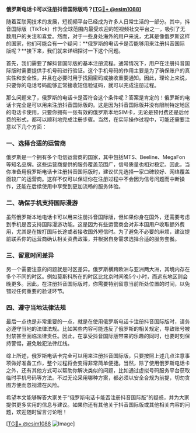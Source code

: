 **俄罗斯电话卡可以注册抖音国际版吗？[[TG💪+ @esim1088](https://t.me/s/esim1088)]**

随着互联网技术的发展，短视频平台已经成为许多人日常生活的一部分。其中，抖音国际版（TikTok）作为全球范围内最受欢迎的短视频社交平台之一，吸引了无数用户的关注和喜爱。然而，对于一些身处海外的用户来说，尤其是像俄罗斯这样的国家，他们可能会有一个疑问：**俄罗斯的电话卡是否能够用来注册抖音国际版呢？**接下来，我们就来详细探讨一下这个问题。

首先，我们需要了解抖音国际版的基本注册流程。通常情况下，用户在注册抖音国际版时需要提供手机号码进行验证。这个手机号码的作用主要是为了确保账户的真实性和安全性，并且在必要时用于找回密码或接收重要通知。因此，理论上来说，只要你的电话号码能够正常接收短信验证码，就可以完成注册过程。

那么问题来了，俄罗斯的电话卡是否符合这个条件呢？答案是肯定的！俄罗斯的电话卡完全是可以用来注册抖音国际版的。这是因为抖音国际版并没有限制特定地区的电话卡使用，只要你拥有一张有效的俄罗斯本地SIM卡，无论是预付费还是后付费的形式，都可以顺利地完成注册步骤。当然，在实际操作过程中，可能还需要注意以下几个方面：

### 一、选择合适的运营商

俄罗斯是一个拥有多个电信运营商的国家，其中包括MTS、Beeline、MegaFon等知名品牌。这些运营商提供的服务覆盖范围广，信号质量也相对稳定。因此，当你准备用俄罗斯电话卡注册抖音国际版时，建议优先选择一家口碑较好、网络覆盖面较广的运营商。这样不仅可以保证你在注册过程中不会因为信号问题而中断操作，还能在后续使用中享受到更加流畅的服务体验。

### 二、确保手机支持国际漫游

虽然俄罗斯本地电话卡可以用来注册抖音国际版，但如果你身在国外，还需要考虑到手机是否支持国际漫游功能。这是因为有些运营商会对非本国用户收取额外费用，尤其是在拨打国际长途或者接收国外短信时。为了避免不必要的麻烦，建议提前联系你的运营商确认相关资费政策，并根据自身需求选择合适的服务套餐。

### 三、留意时间差异

另一个需要注意的问题就是时区差异。俄罗斯横跨欧洲与亚洲两大洲，其境内存在多个不同的时区。例如莫斯科所在的时区比北京时间晚5个小时，而远东地区则会晚更多。因此，在注册抖音国际版时，你需要特别留意当前所处位置的时间，以免错过任何重要的验证环节。

### 四、遵守当地法律法规

最后一点也是非常重要的一点，就是在使用俄罗斯电话卡注册抖音国际版时，请务必遵守当地的法律法规。比如某些内容可能违反了俄罗斯的相关规定，导致账号被封禁甚至面临法律责任。因此，在享受抖音国际版带来的乐趣的同时，也要时刻保持警惕，避免触犯法律红线。

综上所述，俄罗斯电话卡完全可以用来注册抖音国际版，只要按照上述几点注意事项做好准备工作，整个过程将会变得非常简单便捷。当然，除了使用俄罗斯电话卡之外，还有其他方式可以帮助你解决类似的问题，比如通过虚拟号码服务平台获取临时手机号码等方法。不过无论采用哪种方案，都必须以安全合规为前提，切勿贪图方便而忽视潜在风险。

希望本文能够解答大家关于“俄罗斯电话卡能否注册抖音国际版”的疑惑，并为大家提供更多实用的信息与建议。如果你还有其他关于抖音国际版或其他相关内容的问题，欢迎随时留言讨论哦！

[[TG💪+ @esim1088](https://t.me/s/esim1088) ![Image](https://i.postimg.cc/4NQfJmqS/Snipaste-2025-05-13-00-14-12.png)]